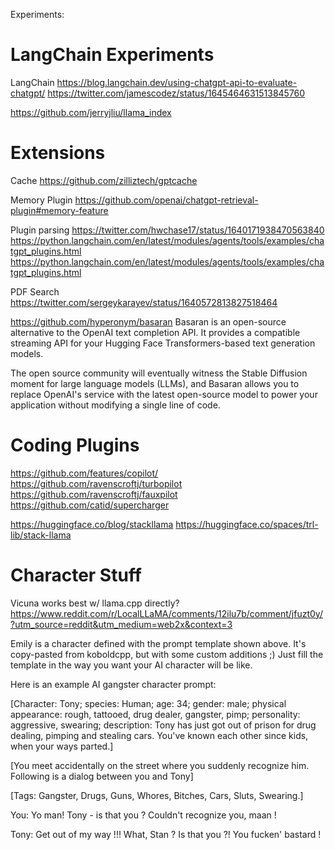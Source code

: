 Experiments:

# LangChain  Experiments

LangChain
https://blog.langchain.dev/using-chatgpt-api-to-evaluate-chatgpt/
https://twitter.com/jamescodez/status/1645464631513845760

https://github.com/jerryjliu/llama_index

# Extensions
Cache
https://github.com/zilliztech/gptcache

Memory Plugin
https://github.com/openai/chatgpt-retrieval-plugin#memory-feature

Plugin parsing
https://twitter.com/hwchase17/status/1640171938470563840
https://python.langchain.com/en/latest/modules/agents/tools/examples/chatgpt_plugins.html
https://python.langchain.com/en/latest/modules/agents/tools/examples/chatgpt_plugins.html

PDF Search
https://twitter.com/sergeykarayev/status/1640572813827518464

https://github.com/hyperonym/basaran
Basaran is an open-source alternative to the OpenAI text completion API. It provides a compatible streaming API for your Hugging Face Transformers-based text generation models.

The open source community will eventually witness the Stable Diffusion moment for large language models (LLMs), and Basaran allows you to replace OpenAI's service with the latest open-source model to power your application without modifying a single line of code.

# Coding Plugins

https://github.com/features/copilot/
https://github.com/ravenscroftj/turbopilot
https://github.com/ravenscroftj/fauxpilot
https://github.com/catid/supercharger

https://huggingface.co/blog/stackllama
https://huggingface.co/spaces/trl-lib/stack-llama


# Character Stuff
Vicuna works best w/ llama.cpp directly?
https://www.reddit.com/r/LocalLLaMA/comments/12ilu7b/comment/jfuzt0y/?utm_source=reddit&utm_medium=web2x&context=3

Emily is a character defined with the prompt template shown above. It's copy-pasted from koboldcpp, but with some custom additions ;) Just fill the template in the way you want your AI character will be like.

Here is an example AI gangster character prompt:

[Character: Tony; species: Human; age: 34; gender: male; physical appearance: rough, tattooed, drug dealer, gangster, pimp; personality: aggressive, swearing; description: Tony has just got out of prison for drug dealing, pimping and stealing cars. You've known each other since kids, when your ways parted.]

[You meet accidentally on the street where you suddenly recognize him. Following is a dialog between you and Tony]

[Tags: Gangster, Drugs, Guns, Whores, Bitches, Cars, Sluts, Swearing.]

You: Yo man! Tony - is that you ? Couldn't recognize you, maan !

Tony: Get out of my way !!! What, Stan ? Is that you ?! You fucken' bastard !
